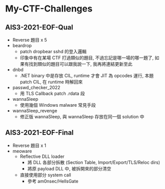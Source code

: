 # My-CTF-Challenges

## AIS3-2021-EOF-Qual
* Reverse 題目 x 5
* beardrop
    * patch dropbear sshd 的登入邏輯
    * 印象中有在某場 CTF 打過類似的題目, 不過忘記是哪一場的哪一題了, 如果有找到類似的題目可以跟我說一下, 我再將連結更新至此
* dnbd
    * .NET binary 中是存放 CIL, runtime 才會 JIT 為 opcodes 運行, 本題 patch CIL, 在 runtime 時解回來
* passwd_checker_2022
    * 用 TLS Callback patch .rdata 段
* wannaSleep
    * 使用幾個 Windows malware 常見手段
* wannaSleep_revenge
    * 修正版 wannaSleep, 與 wannaSleep 存放在同一個 solution 中

## AIS3-2021-EOF-Final
* Reverse 題目 x 1
* meoware
    * Reflective DLL loader
        * 將 DLL 各部分拆散 (Section Table, Import/Export/TLS/Reloc dirs)
        * 將原 payload DLL 中, 被拆開來的部分清空
    * 直接使用部分 system call
        * 參考 am0nsec/HellsGate
